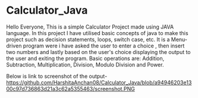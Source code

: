 # Calculator_Java
Hello Everyone,
This is a simple Calculator Project made using JAVA language.
In this project I have utilised basic concepts of java to make this project such as decision statements, loops, switch case, etc.
It is a Menu-driven program were i have asked the user to enter a choice , then insert two numbers and lastly based on the user's choice displaying the output to the user and exiting the program.
Basic operations are: Addition, Subtraction, Multiplication, Division, Modulo Division and Power.

Below is link to screenshot of the output-
https://github.com/HarshitaAnchan08/Calculator_Java/blob/a94946203e1300c97d736863d21a3c62a5355463/screenshot.PNG
